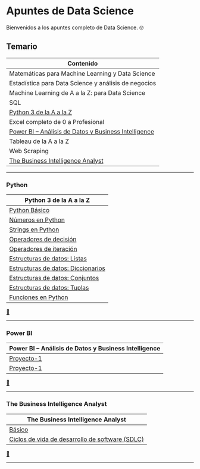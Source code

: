# **Apuntes de Data Science**

Bienvenidos a los apuntes completo de Data Science.
🤓

## **Temario**

| **Contenido**                                                           |
| ----------------------------------------------------------------------- |
| Matemáticas para Machine Learning y Data Science                        |
| Estadística para Data Science y análisis de negocios                    |
| Machine Learning de A a la Z: para Data Science                         |
| SQL                                                                     |
| [Python 3 de la A a la Z ](#python)                                     |
| Excel completo de 0 a Profesional                                       |
| [Power BI – Análisis de Datos y Business Intelligence](#power-bi)       |
| Tableau de la A a la Z                                                  |
| Web Scraping                                                            |
| [The Business Intelligence Analyst](#the-business-intelligence-analyst) |

---

### **Python**

| **Python 3 de la A a la Z**                                                                                                     |
| ------------------------------------------------------------------------------------------------------------------------------- |
| [Python Básico](./Python%203%20de%20la%20A%20a%20la%20Z/Temario/1.Python_Basico.ipynb)                                          |
| [Números en Python](./Python%203%20de%20la%20A%20a%20la%20Z/Temario/2.Numeros_en_Python.ipynb)                                  |
| [Strings en Python](./Python%203%20de%20la%20A%20a%20la%20Z/Temario/3.Strings_en_Python.ipynb)                                  |
| [Operadores de decisión](./Python%203%20de%20la%20A%20a%20la%20Z/Temario/4.Operadores_de_decision.ipynb)                        |
| [Operadores de iteración](./Python%203%20de%20la%20A%20a%20la%20Z/Temario/5.Operadores_de_iteracion.ipynb)                      |
| [Estructuras de datos: Listas](./Python%203%20de%20la%20A%20a%20la%20Z/Temario/6.Estructuras_de_datos_Listas.ipynb)             |
| [Estructuras de datos: Diccionarios](./Python%203%20de%20la%20A%20a%20la%20Z/Temario/7.Estructuras_de_datos_Diccionarios.ipynb) |
| [Estructuras de datos: Conjuntos](./Python%203%20de%20la%20A%20a%20la%20Z/Temario/8.Estructuras_de_datos_Conjuntos.ipynb)       |
| [Estructuras de datos: Tuplas](./Python%203%20de%20la%20A%20a%20la%20Z/Temario/9.Estructuras_de_datos_Tuplas.ipynb)             |
| [Funciones en Python](./Python%203%20de%20la%20A%20a%20la%20Z/Temario/10.Funciones_en_Python.ipynb)                             |

[🔼](#temario)

---

### **Power BI**

| Power BI – Análisis de Datos y Business Intelligence                                                                      |
| ------------------------------------------------------------------------------------------------------------------------- |
| [Proyecto-1](./Power%20BI%20%E2%80%93%20An%C3%A1lisis%20de%20Datos%20y%20Business%20Intelligence/Temario/1.Proyecto-1.md) |
| [Proyecto-1](./Power%20BI%20%E2%80%93%20An%C3%A1lisis%20de%20Datos%20y%20Business%20Intelligence/Temario/2.Proyecto-2.md) |

[🔼](#temario)

---

### **The Business Intelligence Analyst**

| The Business Intelligence Analyst                                                                                                            |
| -------------------------------------------------------------------------------------------------------------------------------------------- |
| [Básico](./The%20Business%20Intelligence%20Analyst/Temario/2.Ciclos_de_vida_desarrollo_software.md)                                          |
| [Ciclos de vida de desarrollo de software (SDLC)](./The%20Business%20Intelligence%20Analyst/Temario/2.Ciclos_de_vida_desarrollo_software.md) |

[🔼](#temario)

---
